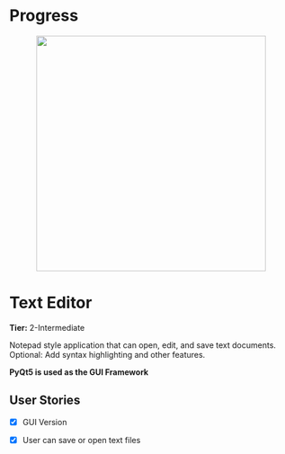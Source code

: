 # Progress

<p align="center">
  <img width="408" height="419" src="https://user-images.githubusercontent.com/64830745/83290315-17bc3280-a204-11ea-924c-928dc98a077f.gif"></img>
</p>


# Text Editor

**Tier:** 2-Intermediate

Notepad style application that can open, edit, and save text documents. Optional: Add syntax highlighting and other features.

**PyQt5 is used as the GUI Framework**

## User Stories

-   [x] GUI Version
-   [x] User can save or open text files

